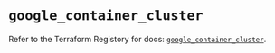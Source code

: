 # `google_container_cluster`

Refer to the Terraform Registory for docs: [`google_container_cluster`](https://registry.terraform.io/providers/hashicorp/google-beta/5.29.0/docs/resources/google_container_cluster).
